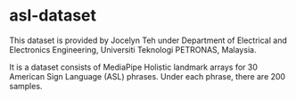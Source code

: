 # asl-dataset

This dataset is provided by Jocelyn Teh under Department of Electrical and Electronics Engineering, Universiti Teknologi PETRONAS, Malaysia.

It is a dataset consists of MediaPipe Holistic landmark arrays for 30 American Sign Language (ASL) phrases. Under each phrase, there are 200 samples.


